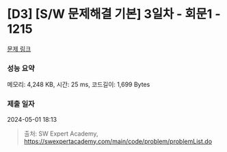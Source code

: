 # [D3] [S/W 문제해결 기본] 3일차 - 회문1 - 1215 

[문제 링크](https://swexpertacademy.com/main/code/problem/problemDetail.do?contestProbId=AV14QpAaAAwCFAYi) 

### 성능 요약

메모리: 4,248 KB, 시간: 25 ms, 코드길이: 1,699 Bytes

### 제출 일자

2024-05-01 18:13



> 출처: SW Expert Academy, https://swexpertacademy.com/main/code/problem/problemList.do